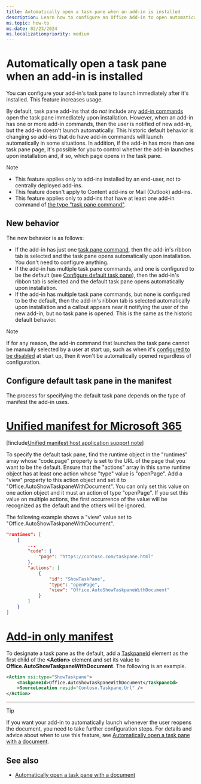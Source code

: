 ```yaml
---
title: Automatically open a task pane when an add-in is installed
description: Learn how to configure an Office Add-in to open automatically when it's installed.
ms.topic: how-to
ms.date: 02/23/2024
ms.localizationpriority: medium
---
```



# Automatically open a task pane when an add-in is installed

You can configure your add-in's task pane to launch immediately after it's installed. This feature increases usage. 

By default, task pane add-ins that do *not* include any [add-in commands](../design/add-in-commands.md) open the task pane immediately upon installation. However, when an add-in has one or more add-in commands, then the user is notified of new add-in, but the add-in doesn't launch automatically. This historic default behavior is changing so add-ins that do have add-in commands will launch automatically in some situations. In addition, if the add-in has more than one task pane page, it's possible for you to control whether the add-in launches upon installation and, if so, which page opens in the task pane.

> [!NOTE]
> 
> - This feature applies only to add-ins installed by an end-user, not to centrally deployed add-ins.
> - This feature doesn't apply to Content add-ins or Mail (Outlook) add-ins.
> - This feature applies only to add-ins that have at least one add-in command of [the type "task pane command"](../design/add-in-commands.md#types-of-add-in-commands).

## New behavior

The new behavior is as follows:

- If the add-in has just one [task pane command](../design/add-in-commands.md#types-of-add-in-commands), then the add-in's ribbon tab is selected and the task pane opens automatically upon installation. You don't need to configure anything.
- If the add-in has multiple task pane commands, and one is configured to be the default (see [Configure default task pane](#configure-default-task-pane)), then the add-in's ribbon tab is selected and the default task pane opens automatically upon installation.
- If the add-in has multiple task pane commands, but none is configured to be the default, then the add-in's ribbon tab is selected automatically upon installation and a callout appears near it notifying the user of the new add-in, but no task pane is opened. This is the same as the historic default behavior.

> [!NOTE]
> If for any reason, the add-in command that launches the task pane cannot be manually selected by a user at start up, such as when it's [configured to be disabled](../design/disable-add-in-commands.md) at start up, then it won't be automatically opened regardless of configuration. 

## Configure default task pane in the manifest

The process for specifying the default task pane depends on the type of manifest the add-in uses.

# [Unified manifest for Microsoft 365](#tab/jsonmanifest)

[!include[Unified manifest host application support note](../includes/unified-manifest-support-note.md)]

To specify the default task pane, find the runtime object in the "runtimes" array whose "code.page" property is set to the URL of the page that you want to be the default. Ensure that the "actions" array in this same runtime object has at least one action whose "type" value is "openPage". Add a "view" property to this action object and set it to "Office.AutoShowTaskpaneWithDocument". You can only set this value on one action object and it must an action of type "openPage". If you set this value on multiple actions, the first occurrence of the value will be recognized as the default and the others will be ignored.

The following example shows a "view" value set to "Office.AutoShowTaskpaneWithDocument".

```json
"runtimes": [
    {
        ...
        "code": {
            "page": "https://contoso.com/taskpane.html"
        },
        "actions": [
            {
                "id": "ShowTaskPane",
                "type": "openPage",
                "view": "Office.AutoShowTaskpaneWithDocument"
            }
        ]
    }
]
```

# [Add-in only manifest](#tab/xmlmanifest)

To designate a task pane as the default, add a [TaskpaneId](/javascript/api/manifest/action#taskpaneid) element as the first child of the **\<Action\>** element and set its value to **Office.AutoShowTaskpaneWithDocument**. The following is an example.

```xml
<Action xsi:type="ShowTaskpane">
    <TaskpaneId>Office.AutoShowTaskpaneWithDocument</TaskpaneId>
    <SourceLocation resid="Contoso.Taskpane.Url" />
</Action>
```

---

> [!TIP]
> If you want your add-in to automatically launch whenever the user reopens the document, you need to take further configuration steps. For details and advice about when to use this feature, see [Automatically open a task pane with a document](automatically-open-a-task-pane-with-a-document.md). 

## See also

- [Automatically open a task pane with a document](automatically-open-a-task-pane-with-a-document.md)

